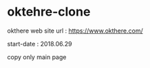 # oktehre-clone

okthere web site url :
https://www.okthere.com/

start-date : 2018.06.29

copy only main page
